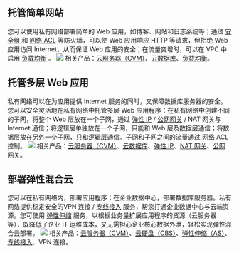 ##  托管简单网站
您可以使用私有网络部署简单的 Web 应用，如博客、网站和日志系统等；通过 [安全组](https://intl.cloud.tencent.com/document/product/215/31889) 和 [网络 ACL](https://intl.cloud.tencent.com/document/product/215/5132) 等防火墙，可以使 Web 应用响应 HTTP 等请求，但拒绝 Web 应用访问 Internet，从而保证 Web 应用的安全；在流量突增时，可以在 VPC 中启用 [负载均衡](http://intl.cloud.tencent.com/document/product/214/524) 。
![](//mccdn.qcloud.com/static/img/23729e8b1f865148f8851e82db3cfff5/image.png)
相关产品：[云服务器（CVM）](http://intl.cloud.tencent.com/document/product/213/495)、[云数据库](https://intl.cloud.tencent.com/doc/product/236)、[负载均衡](http://intl.cloud.tencent.com/document/product/214/524)。

## 托管多层 Web 应用
私有网络可以在为应用提供 Internet 服务的同时，又保障数据库服务器的安全。您可以安全灵活地在私有网络中托管多层 Web 应用程序：在私有网络中创建不同的子网，将整个 Web 层放在一个子网，通过 [弹性 IP](https://intl.cloud.tencent.com/document/product/215/4958) / [公网网关](https://intl.cloud.tencent.com/document/product/215/4972) / NAT 网关与 Internet 通信；将逻辑层单独放在一个子网，只能和 Web 层及数据层通信；将数据层放在另外一个子网，只和逻辑层通信。子网和子网之间的流量通过 [网络 ACL](https://intl.cloud.tencent.com/document/product/215/5132) 控制。
![](//mccdn.qcloud.com/static/img/64ac36b8359811995205cba91f788c85/image.png)
相关产品：[云服务器（CVM）](http://intl.cloud.tencent.com/document/product/213/495)、[云数据库](https://cloud.tencent.com/doc/product/236)、[弹性 IP](https://intl.cloud.tencent.com/doc/product/213)、[NAT 网关](http://intl.cloud.tencent.com/document/product/215/4975)、[公网网关](https://intl.cloud.tencent.com/document/product/215/4972)。

##  部署弹性混合云
您可以在私有网络内，部署应用程序；在企业数据中心，部署数据库服务器。私有网络提供稳定安全的VPN 连接 / [专线接入](https://intl.cloud.tencent.com/document/product/216) 服务，帮您打通企业数据中心与云端资源。您可使用 [弹性伸缩](http://intl.cloud.tencent.com/document/product/377/3154) 服务，以根据业务量扩展应用程序的资源（云服务器等），既降低了企业 IT 运维成本，又无需担心企业核心数据外泄，轻松实现弹性混合云部署。
![](//mccdn.qcloud.com/static/img/23ac09921e7876e6d33d75704dc7f6db/image.png)
相关产品：[云服务器（CVM）](http://intl.cloud.tencent.com/document/product/213/495)、[云硬盘（CBS）](http://intl.cloud.tencent.com/document/product/362/2345)、[弹性伸缩（AS）](http://intl.cloud.tencent.com/document/product/377/3154)、[专线接入](https://intl.cloud.tencent.com/document/product/216)、VPN 连接。

